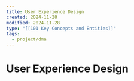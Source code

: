 ```yaml
---
title: User Experience Design
created: 2024-11-28
modified: 2024-11-28
type: "[[101 Key Concepts and Entities]]"
tags:
  - project/dma
---
```

# User Experience Design
